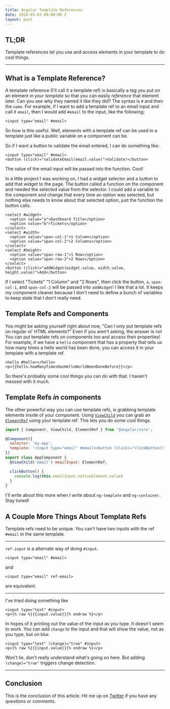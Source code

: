 ```yaml
---
title: Angular Template References
date: 2018-05-03 00:00:00 Z
layout: post
---
```


## TL;DR
Template references let you use and access elements in your template to do cool things.

----

## What is a Template Reference?

A template reference (I'll call it a template ref) is basically a tag you put on an element in your _template_ so that you can easily _reference_ that element later. Can you see why they named it like they did? The syntax is `#` and then the `name`. For example, if I want to add a template ref to an email input and call it `email`, then I would add `#email` to the input, like the following:

```
<input type="email" #email>
```

So how is this useful. Well, elements with a template ref can be used in a template just like a public variable on a component can be.

So if I want a button to validate the email entered, I can do something like:

```
<input type="email" #email>
<button (click)="validateEmail(email.value)">Validate!</button>
```

The value of the email input will be passed into the function. Cool!

In a little project I was working on, I had a widget selector and a button to add that widget to the page. The button called a function on the component and needed the selected value from the selector. I could add a variable to the component and change that every time an option was selected, but nothing else needs to know about that selected option, just the function the button calls. 

```
<select #widget>
  <option value="a">Dashboard Title</option>
  <option value="b">Tickets</option>
</select>
<select #width>
  <option value="span-col-1">1 Column</option>
  <option value="span-col-2">2 Columns</option>
</select>
<select #height>
  <option value="span-row-1">1 Row</option>
  <option value="span-row-2">2 Rows</option>
</select>
<button (click)="addWidget(widget.value, width.value, height.value)">Add</button>
```

If I select "Tickets" "1 Column" and "2 Rows", then click the button, `a`, `span-col-1`, and `span-col-2` will be passed into `addWidget`! I like that a lot. It keeps my component cleaner because I don't need to define a bunch of variables to keep state that I don't really need.

## Template Refs and Components

You might be asking yourself right about now, "Can I only put template refs on regular ol' HTML elements?" Even if you aren't asking, the answer is no! You can put template refs on components too and access their properties! For example, if we have a `hello` component that has a property that tells us how many times a hello world has been done, you can access it in your template with a template ref.

```
<hello #hello></hello>
<p>{{hello.howManyTimesHasHelloWorldBeenDoneBefore}}</p>
```

So there's probably some cool things you can do with that. I haven't messed with it much.

## Template Refs _in_ components

The other powerful way you can use template refs, is grabbing template elements inside of your component. Using [`ViewChild`](https://angular.io/api/core/ViewChild) you can grab an [`ElementRef`](https://angular.io/api/core/ElementRef) using your template ref. This lets you do some cool things.

```js
import { Component, ViewChild, ElementRef } from '@angular/core';

@Component({
  selector: 'my-app',
  template: '<input type="email" #email><button (click)="clickButton()">Click</button>'
})
export class AppComponent {
  @ViewChild('email') emailInput: ElementRef;

  clickButton() {
    console.log(this.emailInput.nativeElement.value)
  }
}
```

I'll write about this more when I write about `ng-template` and `ng-container`. Stay tuned!

## A Couple More Things About Template Refs 

Template refs need to be unique. You can't have two inputs with the ref `#email` in the same template.

----

`ref-input` is a alternate way of doing `#input`.

```
<input type="email" #email>
```
and
```
<input type="email" ref-email>
```
are equivalent.

----

I've tried doing something like
```
<input type="text" #input>
<p>{% raw %}{{input.value}}{% endraw %}</p>
```
In hopes of it printing out the value of the input as you type. It doesn't seem to work. You can add `change` to the input and that will show the value, not as you type, but on blur.

```
<input type="text" (change)="true" #input>
<p>{% raw %}{{input.value}}{% endraw %}</p>
```

Won't lie, don't really understand what's going on here. But adding `(change)="true"` triggers change detection.

----

## Conclusion

This is the conclusion of this article. Hit me up on [Twitter](https://twitter.com/samwarnick) if you have any questions or comments.